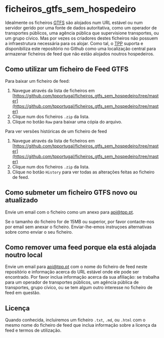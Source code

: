 # ficheiros_gtfs_sem_hospedeiro

Idealmente os ficheiros [GTFS](https://github.com/google/transit/blob/master/gtfs/spec/en/README.md) são alojados num URL estável ou num servidor gerido por uma fonte de dados autoritativa, como um operador de transportes públicos, uma agência pública que supervisione transportes, ou um grupo cívico. Mas por vezes os criadores destes ficheiros não possuem a infraestrutura necessária para os alojar. Como tal, o [TPP](https://tpp.pt) suporta e disponibiliza este repositório no Github como uma localização central para armazenar ficheiros de feed que não estão alojados noutros hospedeiros.

## Como utilizar um ficheiro de Feed GTFS


Para baixar um ficheiro de feed:

1. Navegue através da lista de ficheiros em [https://github.com/tpportugal/ficheiros_gtfs_sem_hospedeiro/tree/master](https://github.com/tpportugal/ficheiros_gtfs_sem_hospedeiro/tree/master)
2. Clique num dos ficheiros `.zip` da lista.
3. Clique no botão `Raw` para baixar uma cópia do arquivo.

Para ver versões históricas de um ficheiro de feed

1. Navegue através da lista de ficheiros em [https://github.com/tpportugal/ficheiros_gtfs_sem_hospedeiro/tree/master](https://github.com/tpportugal/ficheiros_gtfs_sem_hospedeiro/tree/master)
2. Clique num dos ficheiros `.zip` da lista.
3. Clique no botão `History` para ver todas as alterações feitas ao ficheiro de feed.

## Como submeter um ficheiro GTFS novo ou atualizado

Envie um email com o ficheiro como um anexo para [api@tpp.pt](mailto:api@tpp.pt).

Se o tamanho do ficheiro for de 15MB ou superior, por favor contacte-nos por email sem anexar o ficheiro. Enviar-lhe-emos instruçoes alternativas sobre como enviar o seu ficheiro.

## Como remover uma feed porque ela está alojada noutro local

Envie um email para [api@tpp.pt](mailto:api@tpp.pt) com o nome do ficheiro de feed neste repositório e informação acerca do URL estável onde ele pode ser encontrado. Por favor inclua informação acerca da sua afiliação: se trabalha para um operador de transportes públicos, um agência pública de transportes, grupo cívico, ou se tem algum outro interesse no ficheiro de feed em questão.

## Licença

Quando conhecida, incluiremos um ficheiro `.txt`, `.md`, ou `.html` com o mesmo nome do ficheiro de feed que inclua informação sobre a licença da feed e termos de utilização.


